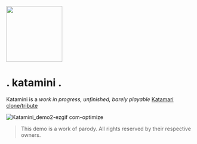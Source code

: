 <a href="https://lmangani.github.io/katamini/" target="_blank">
  <img src="https://github.com/user-attachments/assets/2368e727-5640-47cd-878a-62e498c5af63"  height=150 />  
</a>

# . katamini .
Katamini is a _work in progress, unfinished, barely playable_ [Katamari clone/tribute](https://archive.org/details/KatamariFortissimoDamacy/)


<!-- ![Katamini_demo-ezgif com-optimize](https://github.com/user-attachments/assets/0d210305-74e0-473b-96fa-d77987593c8e) -->

![Katamini_demo2-ezgif com-optimize](https://github.com/user-attachments/assets/a889c40c-1765-4056-8e12-e7fa480ee565)

> This demo is a work of parody. All rights reserved by their respective owners.
